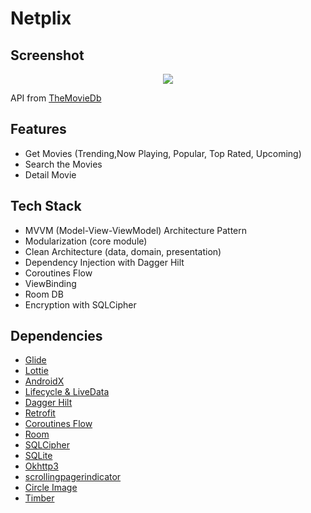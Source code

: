 # Netplix

## Screenshot
<p align="center">
  <img src="assets/"/>
</p>

API from [TheMovieDb](https://developers.themoviedb.org/3)

## Features
- Get Movies (Trending,Now Playing, Popular, Top Rated, Upcoming)
- Search the Movies
- Detail Movie

## Tech Stack
- MVVM (Model-View-ViewModel) Architecture Pattern
- Modularization (core module)
- Clean Architecture (data, domain, presentation)
- Dependency Injection with Dagger Hilt
- Coroutines Flow
- ViewBinding
- Room DB
- Encryption with SQLCipher

## Dependencies
- [Glide](https://github.com/bumptech/glide)
- [Lottie](https://github.com/airbnb/lottie-android)
- [AndroidX](https://mvnrepository.com/artifact/androidx)
- [Lifecycle & LiveData](https://developer.android.com/jetpack/androidx/releases/lifecycle)
- [Dagger Hilt](https://dagger.dev/hilt/)
- [Retrofit](https://square.github.io/retrofit/)
- [Coroutines Flow](https://developer.android.com/kotlin/flow)
- [Room](https://developer.android.com/training/data-storage/room?gclid=Cj0KCQiA0MD_BRCTARIsADXoopYlw1cozWjwyR-ucLYa-aoqYlZeJmxG34JnhByjApMNwuchOcAzcy0aAgGHEALw_wcB&gclsrc=aw.ds)
- [SQLCipher](https://github.com/sqlcipher/sqlcipher)
- [SQLite](https://developer.android.com/jetpack/androidx/releases/sqlite)
- [Okhttp3](https://square.github.io/okhttp/)
- [scrollingpagerindicator](https://github.com/tinkoff-mobile-tech/ScrollingPagerIndicator)
- [Circle Image](https://github.com/hdodenhof/CircleImageView)
- [Timber](https://github.com/JakeWharton/timber)
